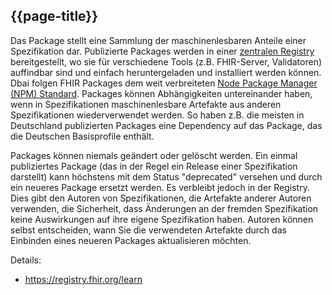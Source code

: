 ## {{page-title}}


Das Package stellt eine Sammlung der maschinenlesbaren Anteile einer Spezifikation dar. Publizierte Packages werden in einer [zentralen Registry](https://registry.fhir.org/) bereitgestellt, wo sie für verschiedene Tools (z.B. FHIR-Server, Validatoren) auffindbar sind und einfach heruntergeladen und installiert werden können. Dbai folgen FHIR Packages dem weit verbreiteten [Node Package Manager (NPM) Standard](https://docs.npmjs.com/about-npm). Packages können Abhängigkeiten untereinander haben, wenn in Spezifikationen maschinenlesbare Artefakte aus anderen Spezifikationen wiederverwendet werden. So haben z.B. die meisten in Deutschland publizierten Packages eine Dependency auf das Package, das die Deutschen Basisprofile enthält. 

Packages können niemals geändert oder gelöscht werden. Ein einmal publiziertes Package (das in der Regel ein Release einer Spezifikation darstellt) kann höchstens mit dem Status "deprecated" versehen und durch ein neueres Package ersetzt werden. Es verbleibt jedoch in der Registry. Dies gibt den Autoren von Spezifikationen, die Artefakte anderer Autoren verwenden, die Sicherheit, dass Änderungen an der fremden Spezifikation keine Auswirkungen auf ihre eigene Spezifikation haben. Autoren können selbst entscheiden, wann Sie die verwendeten Artefakte durch das Einbinden eines neueren Packages aktualisieren möchten. 

Details:
* https://registry.fhir.org/learn